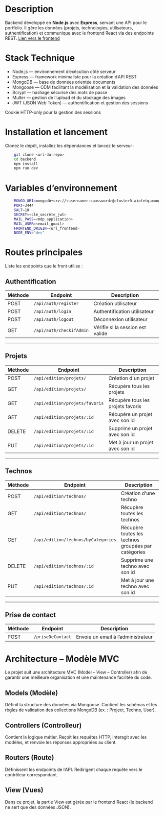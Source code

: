 # Description

Backend développé en **Node.js** avec **Express**, servant une API pour le portfolio. Il gère les données (projets, technologies, utilisateurs, authentification) et communique avec le frontend React via des endpoints REST.
[Lien vers le frontend](https://github.com/yannou64/PortFolio-Frontend.git)

# Stack Technique

- Node.js — environnement d’exécution côté serveur
- Express — framework minimaliste pour la création d’API REST
- MongoDB — base de données orientée documents
- Mongoose — ODM facilitant la modélisation et la validation des données
- Bcrypt — hashage sécurisé des mots de passe
- Multer — gestion de l’upload et du stockage des images
- JWT (JSON Web Token) — authentification et gestion des sessions

Cookie HTTP-only pour la gestion des sessions

# Installation et lancement

Clonez le dépôt, installez les dépendances et lancez le serveur :

```bash
    git clone <url-du-repo>
    cd backend
    npm install
    npm run dev
```

# Variables d’environnement

```bash
    MONGO_URI=mongodb+srv://<username>:<password>@cluster0.aiofetq.mongodb.net/<database>
    PORT=3444
    SALT=10
    SECRET=<clé_secrète_jwt>
    MAIL_PASS=<mdp_application>
    MAIL_USER=<email_gmail>
    FRONTEND_ORIGIN=<url_frontend>
    NODE_ENV="dev"
```

# Routes principales

Liste les endpoints que le front utilise :

## Authentification

| Méthode | Endpoint | Description |
|----------|-----------|-------------|
| POST | `/api/auth/register` | Création utilisateur |
| POST | `/api/auth/login` | Authentification utilisateur |
| POST | `/api/auth/logout` | Déconnexion utilisateur |
| GET | `/api/auth/checkifAdmin` | Vérifie si la session est valide |

---

## Projets

| Méthode | Endpoint | Description |
|----------|-----------|-------------|
| POST | `/api/edition/projets/` | Création d'un projet |
| GET | `/api/edition/projets/` | Récupère tous les projets |
| GET | `/api/edition/projets/favoris` | Récupère tous les projets favoris |
| GET | `/api/edition/projets/:id` | Récupère un projet avec son id |
| DELETE | `/api/edition/projets/:id` | Supprime un projet avec son id |
| PUT | `/api/edition/projets/:id` | Met à jour un projet avec son id |

---

## Technos

| Méthode | Endpoint | Description |
|----------|-----------|-------------|
| POST | `/api/edition/technos/` | Création d'une techno |
| GET | `/api/edition/technos/` | Récupère toutes les technos |
| GET | `/api/edition/technos/byCategories` | Récupère toutes les technos groupées par catégories |
| DELETE | `/api/edition/technos/:id` | Supprime une techno avec son id |
| PUT | `/api/edition/technos/:id` | Met à jour une techno avec son id |

---

## Prise de contact

| Méthode | Endpoint | Description |
|----------|-----------|-------------|
| POST | `/priseDeContact` | Envoie un email à l’administrateur |

# Architecture – Modèle MVC

Le projet suit une architecture MVC (Model – View – Controller) afin de garantir une meilleure organisation et une maintenance facilitée du code.

## Models (Modèle)

Définit la structure des données via Mongoose.
Contient les schémas et les règles de validation des collections MongoDB (ex. : Project, Techno, User).

## Controllers (Controlleur)

Contient la logique métier.
Reçoit les requêtes HTTP, interagit avec les modèles, et renvoie les réponses appropriées au client.

## Routers (Route)

Définissent les endpoints de l’API.
Redirigent chaque requête vers le contrôleur correspondant.

## View (Vues)

Dans ce projet, la partie View est gérée par le frontend React (le backend ne sert que des données JSON).
